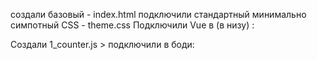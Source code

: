создали базовый - index.html
подключили стандартный минимально симпотный CSS - theme.css
Подключили Vue в <body> (в низу) :
<script src="https://unpkg.com/vue@3"></script>
Создали 1_counter.js > подключили в боди:
<script src="1_counter/1_counter.js"></script>
